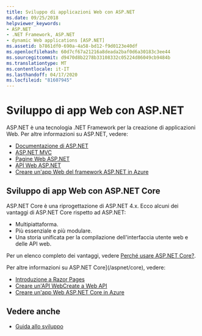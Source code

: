 ```yaml
---
title: Sviluppo di applicazioni Web con ASP.NET
ms.date: 09/25/2018
helpviewer_keywords:
- ASP.NET
- .NET Framework, ASP.NET
- dynamic Web applications [ASP.NET]
ms.assetid: b7861df0-690a-4a58-bd12-f9d0123e40df
ms.openlocfilehash: 60d7cf67a21216a8deada2baf0d6a30183c3ee44
ms.sourcegitcommit: d9470d8b2278b33108332c05224d86049cb9484b
ms.translationtype: MT
ms.contentlocale: it-IT
ms.lasthandoff: 04/17/2020
ms.locfileid: "81607945"
---
```

# <a name="developing-web-apps-with-aspnet"></a>Sviluppo di app Web con ASP.NET

ASP.NET è una tecnologia .NET Framework per la creazione di applicazioni Web. Per altre informazioni su ASP.NET, vedere:

- [Documentazione di ASP.NET](/aspnet/overview)
- [ASP.NET MVC](https://dotnet.microsoft.com/apps/aspnet/mvc)
- [Pagine Web ASP.NET](https://dotnet.microsoft.com/apps/aspnet/web-apps)
- [API Web ASP.NET](https://dotnet.microsoft.com/apps/aspnet/apis)  
- [Creare un'app Web del framework ASP.NET in Azure](/azure/app-service/app-service-web-get-started-dotnet-framework)

## <a name="developing-web-apps-with-aspnet-core"></a>Sviluppo di app Web con ASP.NET Core

ASP.NET Core è una riprogettazione di ASP.NET 4.x. Ecco alcuni dei vantaggi di ASP.NET Core rispetto ad ASP.NET:

- Multipiattaforma.
- Più essenziale e più modulare.
- Una storia unificata per la compilazione dell'interfaccia utente web e delle API web.

Per un elenco completo dei vantaggi, vedere [Perché usare ASP.NET Core?](/aspnet/core/introduction-to-aspnet-core#why-choose-aspnet-core).

Per altre informazioni su ASP.NET Core](/aspnet/core), vedere:

- [Introduzione a Razor Pages](/aspnet/core/tutorials/razor-pages/razor-pages-start)
- [Creare un'API WebCreate a Web API](/aspnet/core/tutorials/first-web-api)
- [Creare un'app Web ASP.NET Core in Azure](/azure/app-service/app-service-web-get-started-dotnet)
  
## <a name="see-also"></a>Vedere anche

- [Guida allo sviluppo](development-guide.md)
